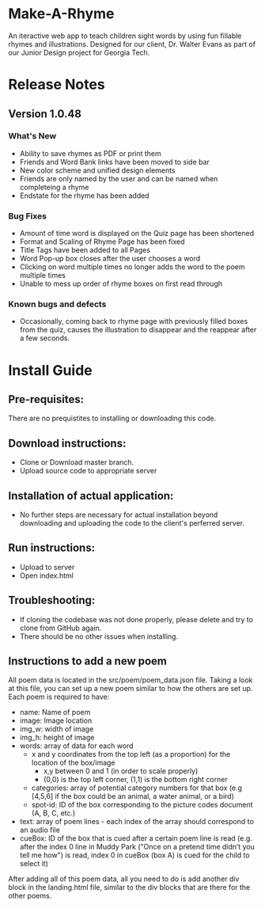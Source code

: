 # Make-A-Rhyme

An iteractive web app to teach children sight words by using fun fillable rhymes and illustrations.
Designed for our client, Dr. Walter Evans as part of our Junior Design project for Georgia Tech.

# Release Notes
## Version 1.0.48
### What's New
* Ability to save rhymes as PDF or print them
* Friends and Word Bank links have been moved to side bar
* New color scheme and unified design elements
* Friends are only named by the user and can be named when completeing a rhyme
* Endstate for the rhyme has been added
### Bug Fixes 
* Amount of time word is displayed on the Quiz page has been shortened
* Format and Scaling of Rhyme Page has been fixed
* Title Tags have been added to all Pages
* Word Pop-up box closes after the user chooses a word
* Clicking on word multiple times no longer adds the word to the poem multiple times
* Unable to mess up order of rhyme boxes on first read through

### Known bugs and defects
* Occasionally, coming back to rhyme page with previously filled boxes from the quiz, causes the illustration to disappear and the reappear after a few seconds.

# Install Guide  

## Pre-requisites: 
There are no prequistites to installing or downloading this code.

## Download instructions:
* Clone or Download master branch.
* Upload source code to appropriate server

## Installation of actual application:
* No further steps are necessary for actual installation beyond downloading and uploading the code to the client's perferred server.

## Run instructions:
* Upload to server
* Open index.html

## Troubleshooting:
* If cloning the codebase was not done properly, please delete and try to clone from GitHub again.
* There should be no other issues when installing. 

## Instructions to add a new poem
All poem data is located in the src/poem/poem_data.json file. Taking a look at this file, you can set up a new poem similar to how the others are set up. Each poem is required to have:

- name: Name of poem
- image: Image location
- img_w: width of image
- img_h: height of image
- words: array of data for each word
    - x and y coordinates from the top left (as a proportion) for the location of the box/image
        - x,y between 0 and 1 (in order to scale properly)
        - (0,0) is the top left corner, (1,1) is the bottom right corner
    - categories: array of potential category numbers for that box (e.g [4,5,6] if the box could be an animal, a water animal, or a bird)
    - spot-id: ID of the box corresponding to the picture codes document (A, B, C, etc.)
- text: array of poem lines - each index of the array should correspond to an audio file
- cueBox: ID of the box that is cued after a certain poem line is read (e.g. after the index 0 line in Muddy Park ("Once on a pretend time didn’t you tell me how") is read, index 0 in cueBox (box A) is cued for the child to select it)

After adding all of this poem data, all you need to do is add another div block in the landing.html file, similar to the div blocks that are there for the other poems.
